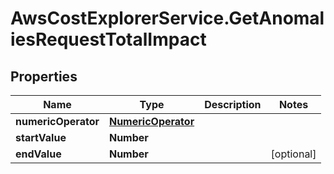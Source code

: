 # AwsCostExplorerService.GetAnomaliesRequestTotalImpact

## Properties

Name | Type | Description | Notes
------------ | ------------- | ------------- | -------------
**numericOperator** | [**NumericOperator**](NumericOperator.md) |  | 
**startValue** | **Number** |  | 
**endValue** | **Number** |  | [optional] 


